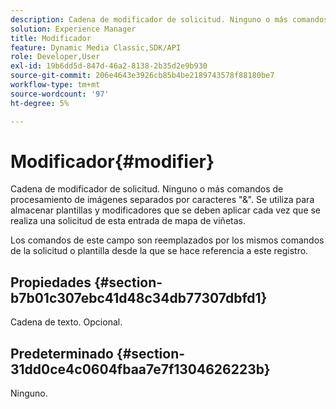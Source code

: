 ```yaml
---
description: Cadena de modificador de solicitud. Ninguno o más comandos de procesamiento de imágenes separados por caracteres "&". Se utiliza para almacenar plantillas y modificadores que se deben aplicar cada vez que se realiza una solicitud de esta entrada de mapa de viñetas.
solution: Experience Manager
title: Modificador
feature: Dynamic Media Classic,SDK/API
role: Developer,User
exl-id: 19b6dd5d-847d-46a2-8138-2b35d2e9b930
source-git-commit: 206e4643e3926cb85b4be2189743578f88180be7
workflow-type: tm+mt
source-wordcount: '97'
ht-degree: 5%

---
```


# Modificador{#modifier}

Cadena de modificador de solicitud. Ninguno o más comandos de procesamiento de imágenes separados por caracteres &quot;&amp;&quot;. Se utiliza para almacenar plantillas y modificadores que se deben aplicar cada vez que se realiza una solicitud de esta entrada de mapa de viñetas.

Los comandos de este campo son reemplazados por los mismos comandos de la solicitud o plantilla desde la que se hace referencia a este registro.

## Propiedades {#section-b7b01c307ebc41d48c34db77307dbfd1}

Cadena de texto. Opcional.

## Predeterminado {#section-31dd0ce4c0604fbaa7e7f1304626223b}

Ninguno.
